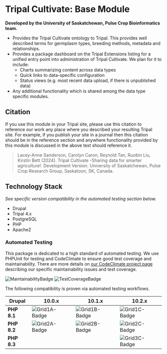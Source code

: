 # Tripal Cultivate: Base Module

**Developed by the University of Saskatchewan, Pulse Crop Bioinformatics team.**

<!-- Summarize the main features of this package in point form below. -->

- Provides the Tripal Cultivate ontology to Tripal. This provides well described terms for germplasm types, breeding methods, metadata and relationships.
- Provides a package dashboard on the Tripal Extensions listing for a unified entry point into administration of Tripal Cultivate. We plan for it to include:
   - Charts summarizing content across data types
   - Quick links to data-specific configuration
   - Status views (e.g. most recent data upload, if there is unpublished data)
- Any additional functionality which is shared among the data type specific modules.

## Citation

If you use this module in your Tripal site, please use this citation to reference our work any place where you described your resulting Tripal site. For example, if you publish your site in a journal then this citation should be in the reference section and anywhere functionality provided by this module is discussed in the above text should reference it.

> Lacey-Anne Sanderson, Carolyn Caron, Reynold Tan, Ruobin Liu, Kirstin Bett (2024). Tripal Cultivate -Sharing data for smarter agriculture!. Development Version. University of Saskatchewan, Pulse Crop Research Group, Saskatoon, SK, Canada.

## Technology Stack

*See specific version compatibility in the automated testing section below.*

- Drupal
- Tripal 4.x
- PostgreSQL
- PHP
- Apache2

### Automated Testing

This package is dedicated to a high standard of automated testing. We use
PHPUnit for testing and CodeClimate to ensure good test coverage and maintainability.
There are more details on [our CodeClimate project page] describing our specific
maintainability issues and test coverage.

![MaintainabilityBadge]
![TestCoverageBadge]

The following compatibility is proven via automated testing workflows.

|  Drupal     |  10.0.x         |  10.1.x         |  10.2.x         |
|-------------|-----------------|-----------------|-----------------|
| **PHP 8.1** | ![Grid1A-Badge] | ![Grid1B-Badge] | ![Grid1C-Badge] |
| **PHP 8.2** | ![Grid2A-Badge] | ![Grid2B-Badge] | ![Grid2C-Badge] |
| **PHP 8.3** |                 |                 | ![Grid3C-Badge] |

[our CodeClimate project page]: https://codeclimate.com/github/TripalCultivate/TripalCultivate
[MaintainabilityBadge]: https://api.codeclimate.com/v1/badges/730d572b51ad41cbbd69/maintainability
[TestCoverageBadge]: https://api.codeclimate.com/v1/badges/730d572b51ad41cbbd69/test_coverage

[Grid1A-Badge]: https://github.com/TripalCultivate/TripalCultivate/actions/workflows/MAIN-phpunit-Grid1A.yml/badge.svg
[Grid1B-Badge]: https://github.com/TripalCultivate/TripalCultivate/actions/workflows/MAIN-phpunit-Grid1B.yml/badge.svg
[Grid1C-Badge]: https://github.com/TripalCultivate/TripalCultivate/actions/workflows/MAIN-phpunit-Grid1C.yml/badge.svg

[Grid2A-Badge]: https://github.com/TripalCultivate/TripalCultivate/actions/workflows/MAIN-phpunit-Grid2A.yml/badge.svg
[Grid2B-Badge]: https://github.com/TripalCultivate/TripalCultivate/actions/workflows/MAIN-phpunit-Grid2B.yml/badge.svg
[Grid2C-Badge]: https://github.com/TripalCultivate/TripalCultivate/actions/workflows/MAIN-phpunit-Grid2C.yml/badge.svg

[Grid3C-Badge]: https://github.com/TripalCultivate/TripalCultivate/actions/workflows/MAIN-phpunit-Grid3C.yml/badge.svg
